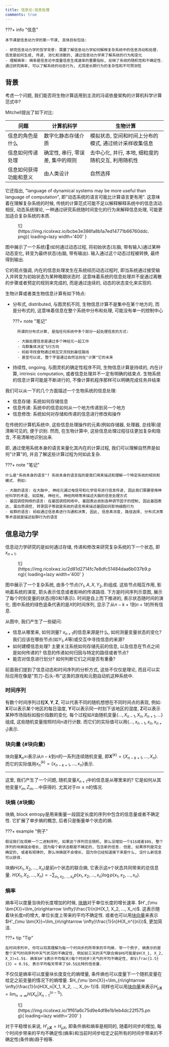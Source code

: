 ```yaml
---
title: 信息论:信息处理
comments: true
---
```


???+ info "信息"

    本节课是信息动力学的第一节课, 具体目标包括:

    - 研究信息动力学的哲学背景: 需要了解信息动力学如何解释复杂系统中的信息流动和处理. 信息是如何生成, 传递, 消化和消散的, 通过信息动力学来了解系统的行为和变化
    - 理解熵率: 熵率是信息论中度量信息生成速率的重要指标, 反映了系统的随机性和不确定性. 通过研究熵率, 可以了解系统的动态行为, 尤其是长期行为的复杂性和不可预测性

## 背景

考虑一个问题, 我们能否将生物计算适用到主流的冯诺依曼架构的计算机科学计算范式中?

Mitchell提出了如下对比:

|问题|计算机科学|生物计算|
|-|-|-|
|信息的角色是什么 |数字化静态存储介质|模拟状态, 空间和时间上分布的模式, 通过统计采样收集信息|
|信息如何传递处理|确定性, 串行, 零误差, 集中的规则|去中心化, 并行, 本地, 细粒度的随机交互, 利用随机性|
|信息如何获得功能和意义|由人类设计|自然选择|

它还指出, "language of dynamical systems may be more useful than language of computation", 即"动态系统的语言可能比计算语言更有用". 这意味着在理解复杂系统的时候, 传统的计算范式可能不足以解释解释系统中的信息流动. 相反, 动态系统理论, 一种通过研究系统随时间变化的行为来解释信息处理, 可能更加适合复杂系统的本质.

<figure markdown='1'>
![](https://img.ricolxwz.io/bcbe3e386fa8b1a7ed14771b66760ddc.png){ loading=lazy width='400' }
</figure>

图中展示了一个系统(🧠)如何通过动态过程, 将初始状态(左脑, 带有输入)通过某种动态变化, 转变为最终状态(右脑, 带有输出). 输入通过这个动态过程被转换, 最终得到输出. 

它的观点强调, 内在的信息处理发生在系统经历动态过程时, 即当系统通过接受输入并转变为初始状态为某种晚期状态时. 这意味着系统的信息处理并不是通过离散的步骤或者预定的规则来完成的, 而是通过连续的, 动态的状态变化来实现的.

生物计算或者类生物信息计算有如下特点:

- 分布式, distributed, 与图灵机不同, 生物信息计算不是集中在某个地方的, 而是分布式的, 这意味着信息在整个系统中分布和处理, 可能没有单一的控制中心

    ???+ note "笔记"

        所谓的分布式计算, 是指任何系统中多个部分一起处理信息的方式:

        - 大脑处理信息是通过多个神经元一起工作
        - 鸟群集体决定飞行方向
        - 蚂蚁寻找食物通过相互交流找到最佳路线
        - 甚至可以说, 整个宇宙通过自然法则在"计算"它的未来

- 持续性, ongoing, 与图灵机的确定性程序不同, 生物信息计算是持续的, 内在计算, intrinsic computation, 或者信息处理并不一定有明确的结束点. 生物系统的信息计算可能是不断进行的, 不像计算机程序那样可以明确完成任务并结束

我们可以从一下的几个方面描述一个生物系统的信息处理:

- 信息存储: 系统如何存储信息
- 信息传递: 系统中的信息如何从一个地方传递到另一个地方
- 信息修改: 系统如何对存储和传递的信息进行修改和操作

在传统的计算机系统中, 这些信息处理操作的元素(例如存储器, 处理器, 总线等)是清晰可见的, 便于识别. 然而, 在生物计算中, 这些信息处理过程往往更加复杂和隐含, 不易清晰地识别出来.

即, 通过使用系统本身的语言来量化其内在的计算过程, 我们可以理解自然界是如何"计算"的, 并且了解这些计算过程为何如此复杂. 

???+ note "笔记"

    什么是"系统本身的语言"? 系统本身的语言指的是我们用来描述和理解一个特定系统的规则和模式. 例如:

    - 大脑的语言: 在大脑中, 神经元通过电信号和化学信号进行信息传递, 因此我们需要使用神经科学的术语, 如突触, 神经元, 神经网络等来描述大脑的信息处理方式
    - 基因调控网络的语言: 在基因调控网络中, 基因表达收到各种调节因子的控制, 因此基因表达, 蛋白质调控, 转录因子等就是系统的语言用来描述基因如何影响细胞行为
    - 蚁群的语言: 蚂蚁通过信息素进行沟通和决策, 因此, 信息素浓度, 路径选择, 分布式决策等术语就是描述蚁群行为的语言

## 信息动力学

信息动力学研究的是如何通过存储, 传递和修改来研究复杂系统的下一个状态, 即$x_{n+1}$.

<figure markdown='1'>
![](https://img.ricolxwz.io/2d81d2714fc7e8dfc51484daa6b037b9.png){ loading=lazy width='400' }
</figure>

图中展示了一个复杂系统, 由多个节点($Y_1, A, X, Y_2, B$)组成. 这些节点相互作用, 影响着系统的演变, 箭头表示信息或者影响的传递路径. 下方是时间序列示意图, 展示了每个时刻变量的状态(用$0$和$1$表示). 时间是自上而下推进的, 表示状态随时间的演化. 图中系统的绿色竖条代表的是$X$的时间序列, 显示了从$n-k+1$到$n+1$的所有信息.

从图中, 我们产生了一些疑问:

- 信息从哪里来, 如何测量? $x_{n+1}$的信息来源是什么, 如何测量变量状态的变化? 我们应该在哪些节点(如$Y_1, A$等)或交互中寻找信息的来源?
- 如何建模信息处理? 主要关注系统如何存储先前的信息, 以及信息在节点之间是如何传递的? 信息的传递如何归因与特定的路径或者节点?
- 能否对信息进行划分? 如何判断它们之间是否有重叠?

前面我们提到了信息动态和时间序列的分析方式, 这些不仅仅是理论, 而且可以实际应用在像是"剪刀-石头-布"这类的游戏和元胞自动机这种系统中.

### 时间序列

有数个时间序列过程$\bm{X}, \bm{Y}, \bm{Z}$, 可以代表不同的随机想想在不同时间点的表现, 例如: $\bm{X}$可以表示某个地区的每日温度, $\bm{Y}$可以表示同一时刻下该地区的湿度, $\bm{Z}$可以表示某种市场指标如股价指数的变化. 每个过程如$X$由随机变量$\{..., X_{n-1}, X_{n}, X_{n+1}, ...\}$组成, 这些随机变量按照时间$n$进行计数. 而它们的实际值可以用$\{..., x_{n-1}, x_n, x_{n+1}\}$表示.

### 块向量 {#块向量}

块向量$\bm{X}_{n^{(k)}}$表示从$n-k$到$n$的一系列连续随机变量, 即$\bm{X}^{(k)}=\{X_{n-k+1}, ..., X_n\}$. 而它的实际值用$x_n^{(k)}=\{x_{n-k+1}, ..., x_n\}$表示.

---

这里, 我们产生了一个问题, 随机变量$X_{n+1}$中的信息是从哪里来的? 它是如何从其他变量$Y_m, Z_m, ...$中获得的. 尤其对于$m\leq n$的情况.

### 块熵 {#块熵}

块熵, block entropy是用来衡量一段固定长度的序列中包含的信息量或者不确定性. 它扩展了单步熵的概念, 后者只是衡量单个状态的熵.

???+ example "例子"

    假设我们在观察一个二进制序列, 如果这个序列完全随机, 那么没增加一个$1$或者$0$, 整个序列的块熵就会增长, 因为每个新状态都是不确定的, 包含新的信息. 但是, 如果序列是完全确定的, 或者有规律的, 那么块熵就不会增长, 因为你已经知道接下来是什么, 没什么新信息可以获得.

块熵$H(X_1, X_2, ..., X_n)$是前$n$个状态的联合熵, 它表示这$n$个状态共同带来的总信息量. $H(X_1, X_2, ..., X_n)=-\sum_{x_1, x_2, ..., x_n}p(x_1, x_2, ..., x_n)\log p(x_1, x_2, ..., x_n)$.

### 熵率

熵率可以度量当块的长度增加的时候, [块熵](#块熵)对于单位长度的增长速率. $H'_{\mu \bm{X}}=\lim_{n\rightarrow \infty}\frac{1}{n}H(X_1, X_2, ..., X_n)$. 这表示随着块长度$n$的增大, 单位长度上带来的平均不确定性. 或者也可以用[块向量](#块向量)来表示$H'_{\mu \bm{X}}=\lim_{n\rightarrow \infty}\frac{1}{n}H(X_n^{(n)})$, 更加简洁.

???+ tip "Tip"

    在时间序列中, 你可以将其理解为每一个时间步的所带来的平均熵. 举一个例子, 熵表示的是整个天气时间序列中天气状况的不确定性, 例如前三天的天气联合熵$H$可能是$H(X_1, X_2, X_3)=1.5$. 熵率$H'$表示平均每天(每个时间步)天气的平均不确定性, 即$\frac{1.5}{3} = 0.5$, 表示平均每天带来了$0.5$比特的信息量.

不仅仅是熵率可以度量块长度变化的熵增量, 条件熵也可以度量下一个随机变量在给定之前变量的情况下的熵增量. $H_{\mu \bm{X}}=\lim_{n\rightarrow \infty}\frac{1}{n}H(X_n|X_1, X_2, ..., X_{n-1})$. 同样也可以用[块向量](#块向量)来表示$H_{\mu \bm{X}}=\lim_{n\rightarrow \infty}H(X_n|X_{n-1}^{(n-1)})$.

<figure markdown='1'>
![](https://img.ricolxwz.io/1ff61a6c75d9e4df8e1b1eb4dc22f575.png){ loading=lazy width='200' }
</figure>

对于平稳增长来说, $H'_{\mu \bm{X}}=H_{\mu X}$, 即条件熵和熵率是相同的, 随着时间步的增加, 每个时间步带来的平均不确定性(熵率)和当前时间步给定之前所有的时间步带来的不确定性(条件熵)趋于相等.